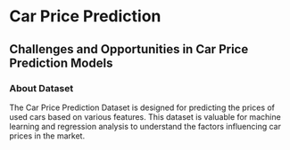 # Car Price Prediction
## Challenges and Opportunities in Car Price Prediction Models

### About Dataset

The Car Price Prediction Dataset is designed for predicting the prices of used cars based on various features. This dataset is valuable for machine learning and regression analysis to understand the factors influencing car prices in the market.